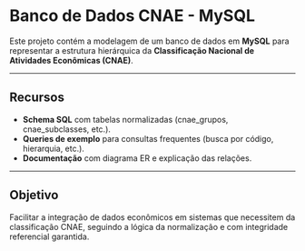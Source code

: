 # Banco de Dados CNAE - MySQL  
Este projeto contém a modelagem de um banco de dados em **MySQL** para representar a estrutura hierárquica da **Classificação Nacional de Atividades Econômicas (CNAE)**. 

---

## Recursos  
- **Schema SQL** com tabelas normalizadas (cnae_grupos, cnae_subclasses, etc.).
- **Queries de exemplo** para consultas frequentes (busca por código, hierarquia, etc.).
- **Documentação** com diagrama ER e explicação das relações.

---

## Objetivo  
Facilitar a integração de dados econômicos em sistemas que necessitem da classificação CNAE, seguindo a lógica da normalização e com integridade referencial garantida.
